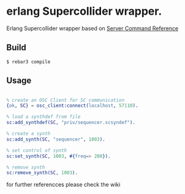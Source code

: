 erlang Supercollider wrapper.
=====


Erlang Supercollider wrapper based on [Server Command Reference](https://doc.sccode.org/Reference/Server-Command-Reference.html)


Build
-----
    $ rebar3 compile

Usage
-----

```erlang

% create an OSC Client for SC communication
{ok, SC} = osc_client:connect(localhost, 57110).

% load a synthdef from file
sc:add_synthdef(SC, "priv/sequencer.scsyndef").

% create a synth
sc:add_synth(SC, "sequencer", 1003).

% set control of synth
sc:set_synth(SC, 1003, #{freq=> 200}).

% remove synth
sc:remove_synth(SC, 1003).
```

for further referencces please check the wiki
